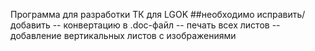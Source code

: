 Программа для разработки ТК для LGOK
  ##необходимо исправить/добавить
  -- конвертацию в .doc-файл
  -- печать всех листов
  -- добавление вертикальных листов с изображениями

